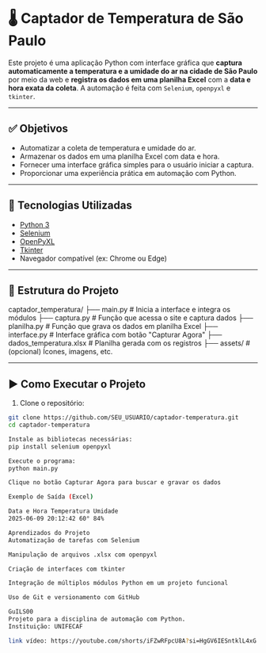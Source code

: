 # 🌡️ Captador de Temperatura de São Paulo

Este projeto é uma aplicação Python com interface gráfica que **captura automaticamente a temperatura e a umidade do ar na cidade de São Paulo** por meio da web e **registra os dados em uma planilha Excel** com a **data e hora exata da coleta**. A automação é feita com `Selenium`, `openpyxl` e `tkinter`.

---

## ✅ Objetivos

- Automatizar a coleta de temperatura e umidade do ar.
- Armazenar os dados em uma planilha Excel com data e hora.
- Fornecer uma interface gráfica simples para o usuário iniciar a captura.
- Proporcionar uma experiência prática em automação com Python.

---

## 🧰 Tecnologias Utilizadas

- [Python 3](https://www.python.org/)
- [Selenium](https://pypi.org/project/selenium/)
- [OpenPyXL](https://pypi.org/project/openpyxl/)
- [Tkinter](https://docs.python.org/3/library/tkinter.html)
- Navegador compatível (ex: Chrome ou Edge)

---

## 📂 Estrutura do Projeto

captador_temperatura/
├── main.py # Inicia a interface e integra os módulos
├── captura.py # Função que acessa o site e captura dados
├── planilha.py # Função que grava os dados em planilha Excel
├── interface.py # Interface gráfica com botão "Capturar Agora"
├── dados_temperatura.xlsx # Planilha gerada com os registros
├── assets/ # (opcional) Ícones, imagens, etc.


---

## ▶️ Como Executar o Projeto

1. Clone o repositório:

```bash
git clone https://github.com/SEU_USUARIO/captador-temperatura.git
cd captador-temperatura

Instale as bibliotecas necessárias:
pip install selenium openpyxl

Execute o programa:
python main.py

Clique no botão Capturar Agora para buscar e gravar os dados

Exemplo de Saída (Excel)

Data e Hora	Temperatura	Umidade
2025-06-09 20:12:42	60°	84%

Aprendizados do Projeto
Automatização de tarefas com Selenium

Manipulação de arquivos .xlsx com openpyxl

Criação de interfaces com tkinter

Integração de múltiplos módulos Python em um projeto funcional

Uso de Git e versionamento com GitHub

GuILS00
Projeto para a disciplina de automação com Python.
Instituição: UNIFECAF

link vídeo: https://youtube.com/shorts/iFZwRFpcU8A?si=HgGV6IESntklL4xG